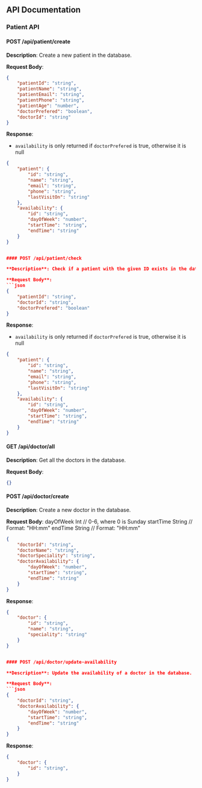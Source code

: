 ## API Documentation

### Patient API

#### POST /api/patient/create

**Description**: Create a new patient in the database.

**Request Body**:
```json
{
    "patientId": "string",
    "patientName": "string",
    "patientEmail": "string",
    "patientPhone": "string",
    "patientAge": "number",
    "doctorPrefered": "boolean",
    "doctorId": "string"
}
```

**Response**:
- `availability` is only returned if `doctorPrefered` is true, otherwise it is null
```json
{
    "patient": {
        "id": "string",
        "name": "string",
        "email": "string",
        "phone": "string",
        "lastVisitOn": "string"
    },
    "availability": {
        "id": "string",
        "dayOfWeek": "number",
        "startTime": "string",
        "endTime": "string"
    }
}


#### POST /api/patient/check

**Description**: Check if a patient with the given ID exists in the database.

**Request Body**:
```json
{
    "patientId": "string",  
    "doctorId": "string",
    "doctorPrefered": "boolean"
}
```

**Response**:
- `availability` is only returned if `doctorPrefered` is true, otherwise it is null
```json
{
    "patient": {
        "id": "string",
        "name": "string",
        "email": "string",
        "phone": "string",
        "lastVisitOn": "string"
    },  
    "availability": {
        "id": "string",
        "dayOfWeek": "number",
        "startTime": "string",
        "endTime": "string"
    }
}
```


#### GET /api/doctor/all

**Description**: Get all the doctors in the database.

**Request Body**:
```json
{}
```


#### POST /api/doctor/create

**Description**: Create a new doctor in the database.

**Request Body**:
  dayOfWeek Int // 0-6, where 0 is Sunday
  startTime String // Format: "HH:mm"
  endTime   String // Format: "HH:mm"

```json
{
    "doctorId": "string",
    "doctorName": "string",
    "doctorSpeciality": "string",
    "doctorAvailability": {
        "dayOfWeek": "number",
        "startTime": "string",
        "endTime": "string"
    }
}   
```

**Response**:
```json
{
    "doctor": {
        "id": "string",
        "name": "string",
        "speciality": "string"
    }
}


#### POST /api/doctor/update-availability

**Description**: Update the availability of a doctor in the database.

**Request Body**:
```json
{
    "doctorId": "string",
    "doctorAvailability": {
        "dayOfWeek": "number",
        "startTime": "string",
        "endTime": "string"
    }
}
```

**Response**:
```json 
{
    "doctor": {
        "id": "string",
    }
}
```
